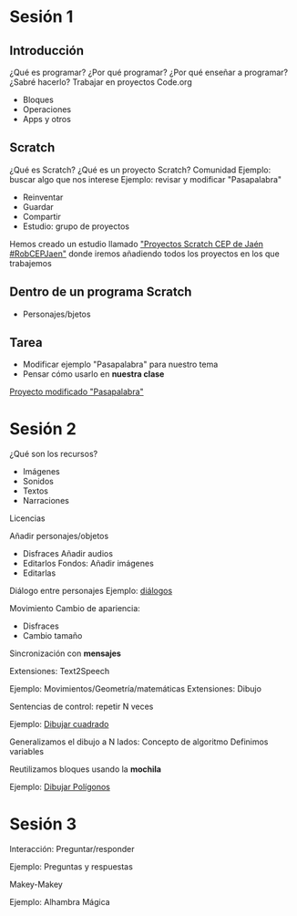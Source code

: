 # Sesión 1
## Introducción
¿Qué es programar?
¿Por qué programar?
¿Por qué enseñar a programar?
¿Sabré hacerlo?
Trabajar en proyectos
Code.org
* Bloques
* Operaciones
* Apps y otros
## Scratch
¿Qué es Scratch?
¿Qué es un proyecto Scratch?
Comunidad
Ejemplo: buscar algo que nos interese
Ejemplo: revisar y modificar "Pasapalabra"
* Reinventar
* Guardar
* Compartir
* Estudio: grupo de proyectos

Hemos creado un estudio llamado ["Proyectos Scratch CEP de Jaén #RobCEPJaen"](https://scratch.mit.edu/studios/25853008/) donde iremos añadiendo todos los proyectos en los que trabajemos

## Dentro de un programa Scratch
* Personajes/bjetos
## Tarea
* Modificar ejemplo "Pasapalabra" para nuestro tema
* Pensar cómo usarlo en **nuestra clase**

[Proyecto modificado "Pasapalabra"](https://scratch.mit.edu/projects/371362279/)

# Sesión 2

¿Qué son los recursos?
* Imágenes
* Sonidos
* Textos
* Narraciones

Licencias

Añadir personajes/objetos
* Disfraces
Añadir audios
* Editarlos
Fondos: Añadir imágenes
* Editarlas

Diálogo entre personajes
Ejemplo: [diálogos](https://scratch.mit.edu/projects/373453276/)

Movimiento
Cambio de apariencia: 
* Disfraces
* Cambio tamaño

Sincronización con **mensajes**

Extensiones: Text2Speech

Ejemplo: Movimientos/Geometría/matemáticas
Extensiones: Dibujo

Sentencias de control: repetir N veces

Ejemplo: [Dibujar cuadrado](https://scratch.mit.edu/projects/373483554/)

Generalizamos el dibujo a N lados:
Concepto de algoritmo
Definimos variables

Reutilizamos bloques usando la **mochila**

Ejemplo: [Dibujar Polígonos](https://scratch.mit.edu/projects/373492852/)

# Sesión 3

Interacción: Preguntar/responder

Ejemplo: Preguntas y respuestas

Makey-Makey

Ejemplo: Alhambra Mágica

